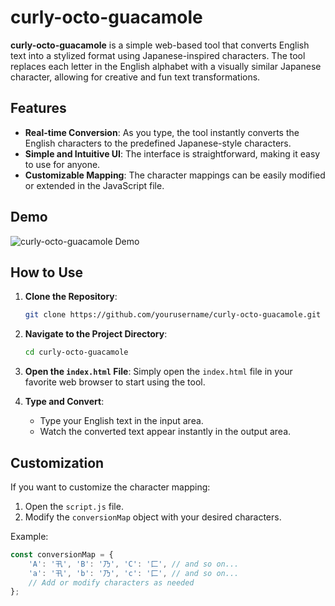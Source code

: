 # curly-octo-guacamole

**curly-octo-guacamole** is a simple web-based tool that converts English text into a stylized format using Japanese-inspired characters. The tool replaces each letter in the English alphabet with a visually similar Japanese character, allowing for creative and fun text transformations.

## Features

- **Real-time Conversion**: As you type, the tool instantly converts the English characters to the predefined Japanese-style characters.
- **Simple and Intuitive UI**: The interface is straightforward, making it easy to use for anyone.
- **Customizable Mapping**: The character mappings can be easily modified or extended in the JavaScript file.

## Demo

![curly-octo-guacamole Demo](https://github.com/user-attachments/assets/d145c267-119b-49a0-946a-8f45b5364833)


## How to Use

1. **Clone the Repository**:
    ```bash
    git clone https://github.com/yourusername/curly-octo-guacamole.git
    ```

2. **Navigate to the Project Directory**:
    ```bash
    cd curly-octo-guacamole
    ```

3. **Open the `index.html` File**:
   Simply open the `index.html` file in your favorite web browser to start using the tool.

4. **Type and Convert**:
   - Type your English text in the input area.
   - Watch the converted text appear instantly in the output area.

## Customization

If you want to customize the character mapping:

1. Open the `script.js` file.
2. Modify the `conversionMap` object with your desired characters.

Example:
```javascript
const conversionMap = {
    'A': '卂', 'B': '乃', 'C': '匚', // and so on...
    'a': '卂', 'b': '乃', 'c': '匚', // and so on...
    // Add or modify characters as needed
};
